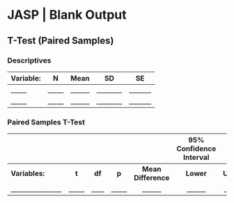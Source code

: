 # JASP | Blank Output

## T-Test (Paired Samples)

### Descriptives

|Variable:|N|Mean|SD|SE|
| :- | :-: | :-: | :-: | :-: |
|\_\_\_\_\_|\_\_\_\_\_|\_\_\_\_\_\_|\_\_\_\_\_\_\_\_|\_\_\_\_\_\_\_|
|\_\_\_\_\_|\_\_\_\_\_|\_\_\_\_\_\_|\_\_\_\_\_\_\_\_|\_\_\_\_\_\_\_|

### Paired Samples T-Test

||||||95% Confidence Interval|||
| :- | :-: | :-: | :-: | :-: | :-: | :-: | :-: |
|**Variables:**|**t**|**df**|**p**|**Mean Difference**|**Lower**|**Upper**|**Cohen’s d**|
|\_\_\_\_\_\_\_\_\_\_\_\_\_\_\_\_|\_\_\_\_\_|\_\_\_\_|\_\_\_\_\_|\_\_\_\_\_\_|\_\_\_\_\_\_|\_\_\_\_\_\_|\_\_\_\_\_\_|
